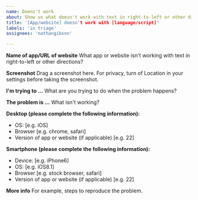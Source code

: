 ```yaml
---
name: Doens't work
about: Show us what doesn't work with text in right-to-left or other directions
title: '[App/website] doesn't work with [language/script]'
labels: 'in triage'
assignees: 'nathangibson'

---
```

**Name of app/URL of website**
What app or website isn't working with text in right-to-left or other directions?

**Screenshot**
Drag a screenshot here. For privacy, turn of Location in your settings before taking the screenshot.

**I'm trying to ...**
What are you trying to do when the problem happens?

**The problem is ...**
What isn't working?

**Desktop (please complete the following information):**
 - OS: [e.g. iOS]
 - Browser [e.g. chrome, safari]
 - Version of app or website (if applicable) [e.g. 22]

**Smartphone (please complete the following information):**
 - Device: [e.g. iPhone6]
 - OS: [e.g. iOS8.1]
 - Browser [e.g. stock browser, safari]
 - Version of app or website (if applicable) [e.g. 22]

**More info**
For example, steps to reproduce the problem.
